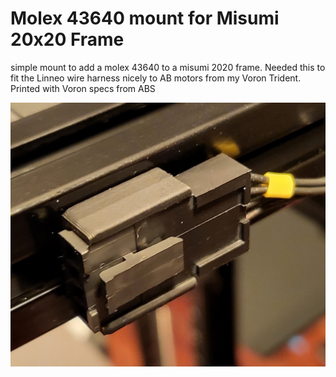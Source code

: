 # Molex 43640 mount for Misumi 20x20 Frame

simple mount to add a molex 43640 to a misumi 2020 frame.
Needed this to fit the Linneo wire harness nicely to AB motors from my Voron Trident.
Printed with Voron specs from ABS

![molex_43640_mount.jpg](molex_43640_mount.jpg)
